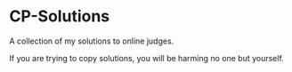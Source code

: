 # CP-Solutions
 A collection of my solutions to online judges.
 
 If you are trying to copy solutions, you will be harming no one but yourself.
